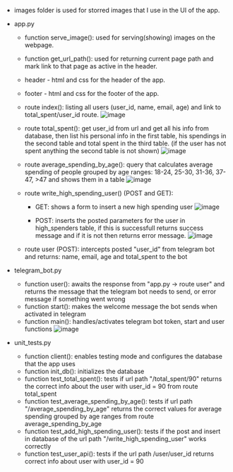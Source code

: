 - images folder is used for storred images that I use in the UI of the app.

- app.py
  - function serve_image(): used for serving(showing) images on the webpage.
  - function get_url_path(): used for returning current page path and mark link to that page as active in the header.
  - header - html and css for the header of the app.
  - footer - html and css for the footer of the app.
  - route index(): listing all users (user_id, name, email, age) and link to total_spent/user_id route.
    ![image](https://github.com/user-attachments/assets/17ca1995-28de-4370-ba14-fe5c3574b526)
    
  - route total_spent(): get user_id from url and get all his info from database, then list his personal info in the first table, his spendings in the second table and total spent in the third table. (if the user has not spent anything the second table is not shown)
    ![image](https://github.com/user-attachments/assets/c65c9983-8801-4fd4-a1c4-4fd1f25b06b7)
    
  - route average_spending_by_age(): query that calculates average spending of people grouped by age ranges: 18-24, 25-30, 31-36, 37-47, >47 and shows them in a table
    ![image](https://github.com/user-attachments/assets/5dd3a7a7-8787-405a-a3a2-d488c0c0dbb4)
    
  - route write_high_spending_user() (POST and GET):
    - GET: shows a form to insert a new high spending user
      ![image](https://github.com/user-attachments/assets/ff346896-0a4d-4b75-aec3-b7e007f1a8eb)

    - POST: inserts the posted parameters for the user in high_spenders table, if this is successfull returns success message and if it is not then returns error message.
      ![image](https://github.com/user-attachments/assets/5b1576a3-b30c-4391-acc9-b90577ca9556)

  - route user (POST): intercepts posted "user_id" from telegram bot and returns: name, email, age and total_spent to the bot

- telegram_bot.py
  - function user(): awaits the response from "app.py -> route user" and returns the message that the telegram bot needs to send, or error message if something went wrong
  - function start(): makes the welcome message the bot sends when activated in telegram
  - function main(): handles/activates telegram bot token, start and user functions
    ![image](https://github.com/user-attachments/assets/4332fb79-38fe-4e72-81b3-4eddb1df77c1)

- unit_tests.py
  - function client(): enables testing mode and configures the database that the app uses
  - function init_db(): initializes the database
  - function test_total_spent(): tests if url path "/total_spent/90" returns the correct info about the user with user_id = 90 from route total_spent
  - function test_average_spending_by_age(): tests if url path "/average_spending_by_age" returns the correct values for average spending grouped by age ranges from route average_spending_by_age
  - function test_add_high_spending_user(): tests if the post and insert in database of the url path "/write_high_spending_user" works correctly
  - function test_user_api(): tests if the url path /user/user_id returns correct info about user with user_id = 90
